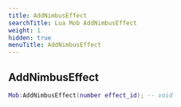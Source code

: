 ```yaml
---
title: AddNimbusEffect
searchTitle: Lua Mob AddNimbusEffect
weight: 1
hidden: true
menuTitle: AddNimbusEffect
---
```

## AddNimbusEffect
```lua
Mob:AddNimbusEffect(number effect_id); -- void
```